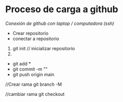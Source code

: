 # Proceso de carga a github

*Conexión de github con laptop / computadora (ssh)*

* Crear repositorio
* conectar a repositorio

1. git init // inicializar repositorio
2. 


* git add *
* git commit -m ""
* git push origin main

//Crear rama
git branch -M <nombre>

//cambiar rama
git checkout <nombre>